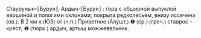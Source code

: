---
---

Стаурунын-⟦Бурун⟧, Ардыч-⟦Бурун⟧
: гора с обширной выпуклой вершиной и пологими склонами; покрыта редколесьем, внизу иссечена ⦅ов.⦆. В 2 км к ⦅ЮЗ⦆ от ⦅н.п.⦆ Приветное ⦅Алушт.⦆ ❶ ⦅ср.⦆ ⦅греч.⦆ ставрос – крест; ❷ ⦅тюрк.⦆ ардыч, артыш можжевельник.

